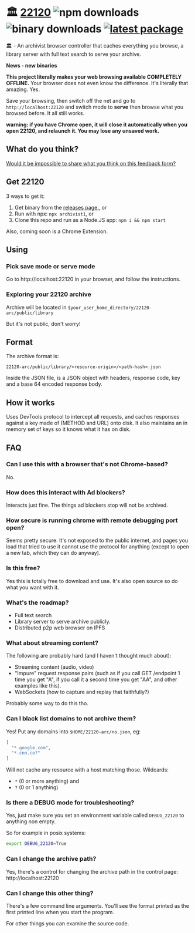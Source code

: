 # :classical_building: [22120](https://github.com/dosyago/22120) ![npm downloads](https://img.shields.io/npm/dt/archivist1?label=npm%20downloads) ![binary downloads](https://img.shields.io/github/downloads/dosyago/22120/total?label=binary%20downloads) [![latest package](https://img.shields.io/github/v/release/dosyago/22120?label=latest%20release)](https://github.com/dosyago/22120/releases)

:classical_building: - An archivist browser controller that caches everything you browse, a library server with full text search to serve your archive. 

**News - new binaries** 

**This project literally makes your web browsing available COMPLETELY OFFLINE.** Your browser does not even know the difference. It's literally that amazing. Yes. 

Save your browsing, then switch off the net and go to `http://localhost:22120` and switch mode to **serve** then browse what you browsed before. It all still works.

**warning: if you have Chrome open, it will close it automatically when you open 22120, and relaunch it. You may lose any unsaved work.**

## What do you think?

[Would it be impossible to share what you think on this feedback form?](https://forms.gle/san6sZT6B9PN52K38)


## Get 22120

3 ways to get it:

1. Get binary from the [releases page.](https://github.com/dosyago/22120/releases), or
2. Run with npx: `npx archivist1`, or 
3. Clone this repo and run as a Node.JS app: `npm i && npm start` 

Also, coming soon is a Chrome Extension.

## Using

### Pick save mode or serve mode

Go to http://localhost:22120 in your browser, 
and follow the instructions. 

### Exploring your 22120 archive

Archive will be located in `$your_user_home_directory/22120-arc/public/library`

But it's not public, don't worry!

## Format

The archive format is:

`22120-arc/public/library/<resource-origin>/<path-hash>.json`

Inside the JSON file, is a JSON object with headers, response code, key and a base 64 encoded response body.

## How it works

Uses DevTools protocol to intercept all requests, and caches responses against a key made of (METHOD and URL) onto disk. It also maintains an in memory set of keys so it knows what it has on disk. 

## FAQ

### Can I use this with a browser that's not Chrome-based? 

No.

### How does this interact with Ad blockers?

Interacts just fine. The things ad blockers stop will not be archived.

### How secure is running chrome with remote debugging port open?

Seems pretty secure. It's not exposed to the public internet, and pages you load that tried to use it cannot use the protocol for anything (except to open a new tab, which they can do anyway). 

### Is this free?

Yes this is totally free to download and use. It's also open source so do what you want with it.

### What's the roadmap?

- Full text search 
- Library server to serve archive publicly.
- Distributed p2p web browser on IPFS

### What about streaming content?

The following are probably hard (and I haven't thought much about):

- Streaming content (audio, video)
- "Impure" request response pairs (such as if you call GET /endpoint 1 time you get "A", if you call it a second time you get "AA", and other examples like this).
- WebSockets (how to capture and replay that faithfully?)

Probably some way to do this tho.

### Can I black list domains to not archive them?

Yes! Put any domains into `$HOME/22120-arc/no.json`, eg:

```json
[
  "*.google.com",
  "*.cnn.co?"
]
```

Will not cache any resource with a host matching those. Wildcards: 

- `*` (0 or more anything) and 
- `?` (0 or 1 anything) 

### Is there a DEBUG mode for troubleshooting?

Yes, just make sure you set an environment variable called `DEBUG_22120` to anything non empty.

So for example in posix systems:

```bash
export DEBUG_22120=True
```

### Can I change the archive path?

Yes, there's a control for changing the archive path in the control page: http://localhost:22120

### Can I change this other thing?

There's a few command line arguments. You'll see the format printed as the first printed line when you start the program.

For other things you can examine the source code. 


